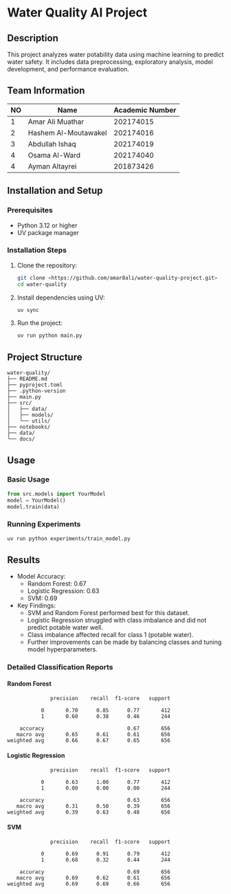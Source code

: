 # Water Quality AI Project

## Description
This project analyzes water potability data using machine learning to predict water safety. It includes data preprocessing, exploratory analysis, model development, and performance evaluation.

## Team Information
| NO | Name                    |      Academic Number       |
|-------|----------------      |----------------------------|
| 1     |Amar Ali Muathar      |          202174015         |
| 2     |Hashem  Al-Moutawakel |          202174016         | 
| 3     |Abdullah Ishaq        |          202174019         |
| 4     |Osama Al-Ward         |          202174040         |
| 4     |Ayman Altayrei        |          201873426         |

## Installation and Setup
### Prerequisites
- Python 3.12 or higher
- UV package manager

### Installation Steps
1. Clone the repository:
   ```bash
   git clone <https://github.com/amar8ali/water-quality-project.git>
   cd water-quality
   ```
2. Install dependencies using UV:
   ```bash
   uv sync
   ```
3. Run the project:
   ```bash
   uv run python main.py
   ```

## Project Structure
```
water-quality/
├── README.md
├── pyproject.toml
├── .python-version
├── main.py
├── src/
│   ├── data/
│   ├── models/
│   └── utils/
├── notebooks/
├── data/
└── docs/
```

## Usage
### Basic Usage
```python
from src.models import YourModel
model = YourModel()
model.train(data)
```
### Running Experiments
```bash
uv run python experiments/train_model.py
```

## Results

- Model Accuracy:
    - Random Forest: 0.67
    - Logistic Regression: 0.63
    - SVM: 0.69
- Key Findings:
    - SVM and Random Forest performed best for this dataset.
    - Logistic Regression struggled with class imbalance and did not predict potable water well.
    - Class imbalance affected recall for class 1 (potable water).
    - Further improvements can be made by balancing classes and tuning model hyperparameters.

### Detailed Classification Reports

#### Random Forest
```
              precision    recall  f1-score   support

           0       0.70      0.85      0.77       412
           1       0.60      0.38      0.46       244

    accuracy                           0.67       656
   macro avg       0.65      0.61      0.61       656
weighted avg       0.66      0.67      0.65       656
```

#### Logistic Regression
```
              precision    recall  f1-score   support

           0       0.63      1.00      0.77       412
           1       0.00      0.00      0.00       244

    accuracy                           0.63       656
   macro avg       0.31      0.50      0.39       656
weighted avg       0.39      0.63      0.48       656
```

#### SVM
```
              precision    recall  f1-score   support

           0       0.69      0.91      0.79       412
           1       0.68      0.32      0.44       244

    accuracy                           0.69       656
   macro avg       0.69      0.62      0.61       656
weighted avg       0.69      0.69      0.66       656
```







